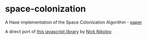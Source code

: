 # space-colonization

A Haxe implementation of the Space Colonization Algorithm - [paper](http://www.algorithmicbotany.org/papers/colonization.egwnp2007.html)

A direct port of [this javascript library](https://github.com/nicknikolov/pex-space-colonization) 
by [Nick Nikolov](https://twitter.com/nicknikolov).
